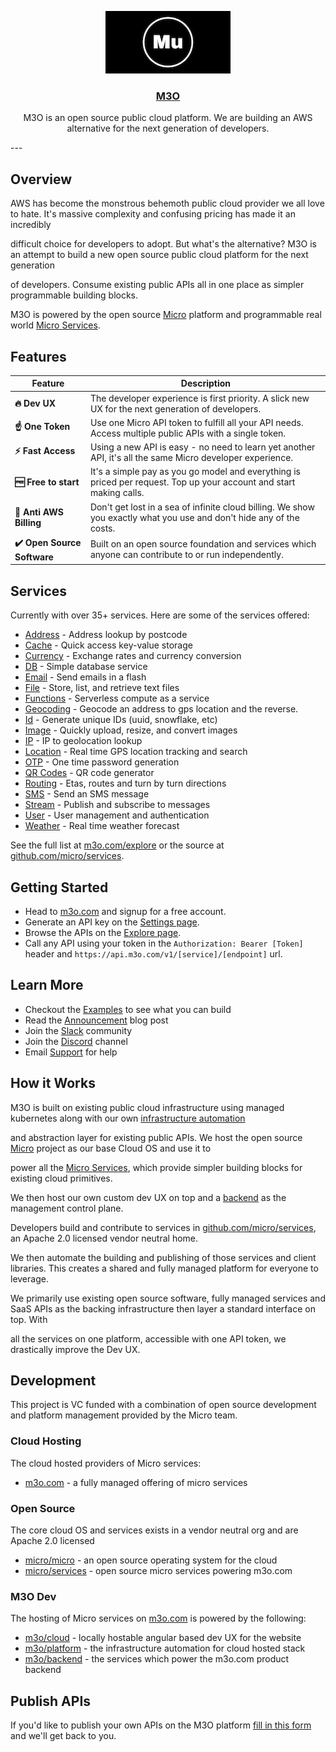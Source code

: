 <p align="center">
	<a href="http://m3o.com">
		<img src="images/banner.png" />
		<h3 align="center">M3O</h3>
	</a>
</p>
<p align="center">M3O is an open source public cloud platform. We are building an AWS alternative for the next generation of developers.</p>
---

## Overview

AWS has become the monstrous behemoth public cloud provider we all love to hate. It's massive complexity and confusing pricing has made it an incredibly

difficult choice for developers to adopt. But what's the alternative? M3O is an attempt to build a new open source public cloud platform for the next generation

of developers. Consume existing public APIs all in one place as simpler programmable building blocks.

M3O is powered by the open source [Micro](https://github.com/micro/micro) platform and programmable real world [Micro Services](https://github.com/micro/services).

## Features

| Feature                     | Description                                                                                                          |
| --------------------------- | -------------------------------------------------------------------------------------------------------------------- |
| **🔥 Dev UX**               | The developer experience is first priority. A slick new UX for the next generation of developers.                    |
| **☝️ One Token**            | Use one Micro API token to fulfill all your API needs. Access multiple public APIs with a single token.              |
| **⚡ Fast Access**          | Using a new API is easy - no need to learn yet another API, it's all the same Micro developer experience.            |
| **🆓 Free to start**        | It's a simple pay as you go model and everything is priced per request. Top up your account and start making calls.  |
| **🚫 Anti AWS Billing**     | Don't get lost in a sea of infinite cloud billing. We show you exactly what you use and don't hide any of the costs. |
| **✔️ Open Source Software** | Built on an open source foundation and services which anyone can contribute to or run independently.                 |

## Services

Currently with over 35+ services. Here are some of the services offered:

- [Address](https://m3o.com/address) - Address lookup by postcode
- [Cache](https://m3o.com/cache) - Quick access key-value storage
- [Currency](https://m3o.com/currency) - Exchange rates and currency conversion
- [DB](https://m3o.com/db) - Simple database service
- [Email](https://m3o.com/email) - Send emails in a flash
- [File](https://m3o.com/file) - Store, list, and retrieve text files
- [Functions](https://m3o.com/function) - Serverless compute as a service
- [Geocoding](https://m3o.com/geocoding) - Geocode an address to gps location and the reverse.
- [Id](https://m3o.com/id) - Generate unique IDs (uuid, snowflake, etc)
- [Image](https://m3o.com/image) - Quickly upload, resize, and convert images
- [IP](https://m3o.com/ip) - IP to geolocation lookup
- [Location](https://m3o.com/location) - Real time GPS location tracking and search
- [OTP](https://m3o.com/otp) - One time password generation
- [QR Codes](https://m3o.com/qr) - QR code generator
- [Routing](https://m3o.com/routing) - Etas, routes and turn by turn directions
- [SMS](https://m3o.com/sms) - Send an SMS message
- [Stream](https://m3o.com/stream) - Publish and subscribe to messages
- [User](https://m3o.com/user) - User management and authentication
- [Weather](https://m3o.com/weather) - Real time weather forecast

See the full list at [m3o.com/explore](https://m3o.com/explore) or the source at [github.com/micro/services](https://github.com/micro/services).

## Getting Started

- Head to [m3o.com](https://m3o.com) and signup for a free account.
- Generate an API key on the [Settings page](https://m3o.com/settings/keys).
- Browse the APIs on the [Explore page](https://m3o.com/explore).
- Call any API using your token in the `Authorization: Bearer [Token]` header and `https://api.m3o.com/v1/[service]/[endpoint]` url.

## Learn More

- Checkout the [Examples](examples) to see what you can build
- Read the [Announcement](https://blog.m3o.com/2021/06/24/micro-apis-for-everyday-use.html) blog post
- Join the [Slack](https://slack.m3o.com) community
- Join the [Discord](https://discord.gg/TBR9bRjd6Z) channel
- Email [Support](mailto:support@m3o.com) for help

## How it Works

M3O is built on existing public cloud infrastructure using managed kubernetes along with our own [infrastructure automation](https://github.com/m3o/platform)

and abstraction layer for existing public APIs. We host the open source [Micro](https://github.com/micro/micro) project as our base Cloud OS and use it to

power all the [Micro Services](https://github.com/micro/services), which provide simpler building blocks for existing cloud primitives.

We then host our own custom dev UX on top and a [backend](https://github.com/m3o/backend) as the management control plane.

Developers build and contribute to services in [github.com/micro/services](https://github.com/micro/services), an Apache 2.0 licensed vendor neutral home.

We then automate the building and publishing of those services and client libraries. This creates a shared and fully managed platform for everyone to leverage.

We primarily use existing open source software, fully managed services and SaaS APIs as the backing infrastructure then layer a standard interface on top. With

all the services on one platform, accessible with one API token, we drastically improve the Dev UX.

## Development

This project is VC funded with a combination of open source development and platform management provided by the Micro team.

### Cloud Hosting

The cloud hosted providers of Micro services:

- [m3o.com](https://m3o.com) - a fully managed offering of micro services

### Open Source

The core cloud OS and services exists in a vendor neutral org and are Apache 2.0 licensed

- [micro/micro](https://github.com/micro/micro) - an open source operating system for the cloud
- [micro/services](https://github.com/micro/services) - open source micro services powering m3o.com

### M3O Dev

The hosting of Micro services on [m3o.com](https://m3o.com) is powered by the following:

- [m3o/cloud](https://github.com/m3o/cloud) - locally hostable angular based dev UX for the website
- [m3o/platform](https://github.com/m3o/platform) - the infrastructure automation for cloud hosted stack
- [m3o/backend](https://github.com/m3o/backend) - the services which power the m3o.com product backend

## Publish APIs

If you'd like to publish your own APIs on the M3O platform [fill in this form](https://forms.gle/9SQV6DdLNDzSRQ477) and we'll get back to you.
